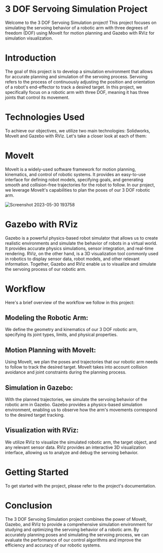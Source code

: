 # 3 DOF Servoing Simulation Project
Welcome to the 3 DOF Servoing Simulation project! This project focuses on simulating the servoing behavior of a robotic arm with three degrees of freedom (DOF) using MoveIt for motion planning and Gazebo with RViz for simulation visualization.

# Introduction
The goal of this project is to develop a simulation environment that allows for accurate planning and simulation of the servoing process. Servoing refers to the process of continuously adjusting the position and orientation of a robot's end-effector to track a desired target. In this project, we specifically focus on a robotic arm with three DOF, meaning it has three joints that control its movement.

# Technologies Used
To achieve our objectives, we utilize two main technologies: Solidworks, MoveIt and Gazebo with RViz. Let's take a closer look at each of them:

# MoveIt
MoveIt is a widely-used software framework for motion planning, kinematics, and control of robotic systems. It provides an easy-to-use interface for defining robot models, specifying goals, and generating smooth and collision-free trajectories for the robot to follow. In our project, we leverage MoveIt's capabilities to plan the poses of our 3 DOF robotic arm.

![Screenshot 2023-05-30 193758](https://github.com/TXWISSRX/3DOF-Servoing-/assets/119014917/b439c8d6-d415-4d5b-aa3d-83c2c0f21882)


# Gazebo with RViz
Gazebo is a powerful physics-based robot simulator that allows us to create realistic environments and simulate the behavior of robots in a virtual world. It provides accurate physics simulations, sensor integration, and real-time rendering. RViz, on the other hand, is a 3D visualization tool commonly used in robotics to display sensor data, robot models, and other relevant information. Together, Gazebo and RViz enable us to visualize and simulate the servoing process of our robotic arm.

# Workflow
Here's a brief overview of the workflow we follow in this project:

## Modeling the Robotic Arm: 
We define the geometry and kinematics of our 3 DOF robotic arm, specifying its joint types, limits, and physical properties.

## Motion Planning with MoveIt: 
Using MoveIt, we plan the poses and trajectories that our robotic arm needs to follow to track the desired target. MoveIt takes into account collision avoidance and joint constraints during the planning process.

## Simulation in Gazebo: 
With the planned trajectories, we simulate the servoing behavior of the robotic arm in Gazebo. Gazebo provides a physics-based simulation environment, enabling us to observe how the arm's movements correspond to the desired target tracking.

##  Visualization with RViz: 
We utilize RViz to visualize the simulated robotic arm, the target object, and any relevant sensor data. RViz provides an interactive 3D visualization interface, allowing us to analyze and debug the servoing behavior.

# Getting Started
To get started with the project, please refer to the project's documentation. 


# Conclusion
The 3 DOF Servoing Simulation project combines the power of MoveIt, Gazebo, and RViz to provide a comprehensive simulation environment for studying and optimizing the servoing behavior of a robotic arm. By accurately planning poses and simulating the servoing process, we can evaluate the performance of our control algorithms and improve the efficiency and accuracy of our robotic systems.

